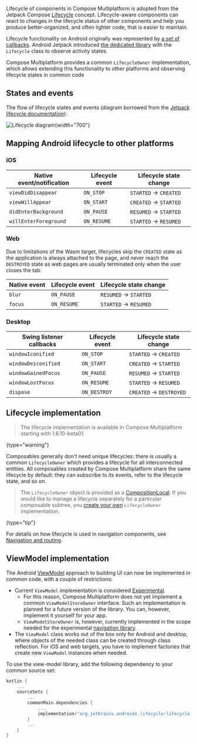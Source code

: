[//]: # (title: Lifecycle)

Lifecycle of components in Compose Multiplatform is adopted from the Jetpack Compose [Lifecycle](https://developer.android.com/topic/libraries/architecture/lifecycle)
concept. Lifecycle-aware components can react to changes in the lifecycle status of other components and help you
produce better-organized, and often lighter code, that is easier to maintain.

Lifecycle functionality on Android originally was represented by [a set of callbacks](https://developer.android.com/guide/components/activities/activity-lifecycle).
Android Jetpack introduced [the dedicated library](https://developer.android.com/reference/kotlin/androidx/lifecycle/package-summary.html)
with the `Lifecycle` class to observe activity states.

Compose Multiplatform provides a common `LifecycleOwner` implementation,
which allows extending this functionality to other platforms and observing lifecycle states in common code

## States and events

The flow of lifecycle states and events
(diagram borrowed from the [Jetpack lifecycle documentation](https://developer.android.com/topic/libraries/architecture/lifecycle)):

![Lifecycle diagram](lifecycle-states.svg){width="700"}


## Mapping Android lifecycle to other platforms

### iOS

| Native event/notification | Lifecycle event | Lifecycle state change |
|---------------------------|-----------------|------------------------|
| `viewDidDisappear`        | `ON_STOP`       | `STARTED` → `CREATED`  |
| `viewWillAppear`          | `ON_START`      | `CREATED` → `STARTED`  |
| `didEnterBackground`      | `ON_PAUSE`      | `RESUMED` → `STARTED`  |
| `willEnterForeground`     | `ON_RESUME`     | `STARTED` → `RESUMED`  |

### Web

Due to limitations of the Wasm target, lifecycles skip the `CREATED` state as the application is always attached to the page,
and never reach the `DESTROYED` state as web pages are usually terminated only when the user closes the tab.

| Native event | Lifecycle event | Lifecycle state change |
|--------------|-----------------|------------------------|
| `blur`       | `ON_PAUSE`      | `RESUMED` → `STARTED`  |
| `focus`      | `ON_RESUME`     | `STARTED` → `RESUMED`  |

### Desktop

| Swing listener callbacks | Lifecycle event | Lifecycle state change  |
|--------------------------|-----------------|-------------------------|
| `windowIconified`        | `ON_STOP`       | `STARTED` → `CREATED`   |
| `windowDeiconified`      | `ON_START`      | `CREATED` → `STARTED`   |
| `windowGainedFocus`      | `ON_PAUSE`      | `RESUMED` → `STARTED`   |
| `windowLostFocus`        | `ON_RESUME`     | `STARTED` → `RESUMED`   |
| `dispose`                | `ON_DESTROY`    | `CREATED` → `DESTROYED` |


## Lifecycle implementation

> The lifecycle implementation is available in Compose Multiplatform starting with 1.6.10-beta01.
>
{type="warning"}

Composables generally don't need unique lifecycles: there is usually a common `LifecycleOwner` which provides a lifecycle
for all interconnected entities. All composables created by Compose Multiplatform share the same lifecycle
by default: they can subscribe to its events, refer to the lifecycle state, and so on.

> The `LifecycleOwner` object is provided as a [CompositionLocal](https://developer.android.com/reference/kotlin/androidx/compose/runtime/CompositionLocal).
> If you would like to manage a lifecycle separately for a particular composable subtree, you [create your own](https://developer.android.com/topic/libraries/architecture/lifecycle#implementing-lco)
> `LifecycleOwner` implementation.
>
{type="tip"}

For details on how lifecycle is used in navigation components, see [Navigation and routing](compose-navigation-routing.md).

## ViewModel implementation

The Android [ViewModel](https://developer.android.com/topic/libraries/architecture/viewmodel)
approach to building UI can now be implemented in common code, with a couple of restrictions:

* Current `ViewModel` implementation is considered [Experimental](supported-platforms.md#core-kotlin-multiplatform-technology-stability-levels).
  * For this reason, Compose Multiplatform does not yet implement a common `ViewModelStoreOwner` interface. Such an
    implementation is planned for a future version of the library. You can, however, implement it yourself for your app.
  * `ViewModelStoreOwner` is, however, currently implemented in the scope needed for the experimental [navigation library](compose-navigation-routing.md).
* The `ViewModel` class works out of the box only for Android and desktop, where objects of the needed class can be created
  through class reflection. For iOS and web targets, you have to implement factories that create new `ViewModel` instances when
  needed.

To use the view-model library, add the following dependency to your common source set:

```kotlin
kotlin {
    ...
    sourceSets {
        ...
        commonMain.dependencies {
            ...
            implementation("org.jetbrains.androidx.lifecycle:lifecycle-viewmodel-compose:2.8.0-alpha01")
        }
        ...
    }
}
```